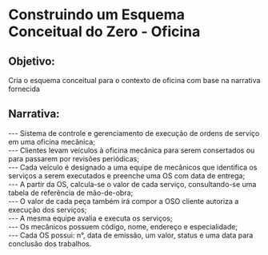 # Construindo um Esquema Conceitual do Zero - Oficina

## Objetivo:
Cria o esquema conceitual para o contexto de oficina com base na narrativa fornecida

## Narrativa:
--- Sistema de controle e gerenciamento de execução de ordens de serviço em uma oficina mecânica; <br>
--- Clientes levam veículos à oficina mecânica para serem consertados ou para passarem por revisões periódicas; <br>
--- Cada veículo é designado a uma equipe de mecânicos que identifica os serviços a serem executados e preenche uma OS com data de entrega; <br>
--- A partir da OS, calcula-se o valor de cada serviço, consultando-se uma tabela de referência de mão-de-obra; <br>
--- O valor de cada peça também irá compor a OSO cliente autoriza a execução dos serviços; <br>
--- A mesma equipe avalia e executa os serviços; <br>
--- Os mecânicos possuem código, nome, endereço e especialidade; <br>
--- Cada OS possui: n°, data de emissão, um valor, status e uma data para conclusão dos trabalhos.
